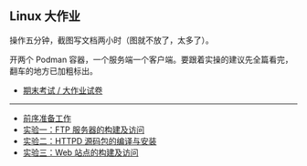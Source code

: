 ## Linux 大作业

操作五分钟，截图写文档两小时（图就不放了，太多了）。

开两个 Podman 容器，一个服务端一个客户端。要跟着实操的建议先全篇看完，翻车的地方已加粗标出。

- [期末考试 / 大作业试卷](./task.doc)

---

- [前序准备工作](./prepare.md)
- [实验一：FTP 服务器的构建及访问](./lab1.md)
- [实验二：HTTPD 源码包的编译与安装](./lab2.md)
- [实验三：Web 站点的构建及访问](./lab3.md)
